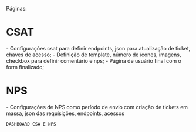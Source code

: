 Páginas:

<h1>CSAT</h1>
 - Configurações csat para definir endpoints, json para atualização de ticket, chaves de acesso;
 - Definição de template, número de ícones, imagens, checkbox para definir comentário e nps;
 - Página de usuário final com o form finalizado;
   

<h1>NPS</h1>
- Configurações de NPS como período de envio com criação de tickets em massa, json das requisições,
  endpoints, acessos

    DASHBOARD CSA E NPS
